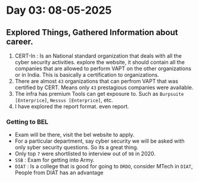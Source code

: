 # Day 03: 08-05-2025
## Explored Things, Gathered Information about career.
1. CERT-In : Is an National standard organization that deals with all the cyber security activities. explore the website, it should contain all the companies that are allowed to perform VAPT on the other organizations or in India. This is basically a certification to organizations.
2. There are almost `43` organizations that can perfrom VAPT that was certified by CERT. Means only `43` prestagious companies were available.
3. The infra has premium Tools can get exposure to. Such as `Burpsuite [Enterprice]`, `Nessus [Enterprice]`, etc.
4. I have explored the report format. even report.

### Getting to BEL
- Exam will be there, visit the bel website to apply.
- For a particular department, say cyber security we will be asked with only syber security questions. So its a great thing.
- Only top `7` were shortlisted to interview out of `98` in 2020.
- `SSB` : Exam for getting into Army.
- `DIAT` : Is a college that is good for going to `DRDO`, consider MTech in `DIAT`, People from DIAT has an advantage
